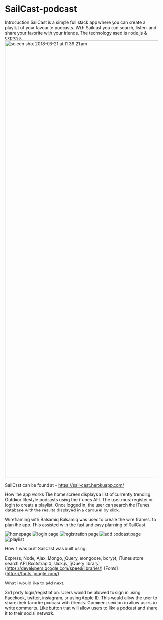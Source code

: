 # SailCast-podcast

Introduction
SailCast is a simple full stack app where you can create a playlist of your favourite podcasts. With Sailcast you can search, listen, and share your favorite with your friends.  The technology used is node.js & express.
<img width="1439" alt="screen shot 2018-06-21 at 11 39 21 am" src="https://user-images.githubusercontent.com/37077854/41729694-dd9f8b78-7547-11e8-85a9-88f5d73b6240.png">


SailCast can be found at - https://sail-cast.herokuapp.com/

How the app works
The home screen displays a list of currently trending Outdoor lifestyle podcasts using the iTunes API. The user must register or login to create a playlist. Once logged in, the user can search the iTunes database with the results displayed in a carousel by slick.

Wireframing with Balsamiq
 Balsamiq was used to create the wire frames. to plan the app. This assisted with the fast and easy planning of SailCast.  

![homepage](https://user-images.githubusercontent.com/37077854/41729480-4dffbbd2-7547-11e8-80f6-e5bc8fd32228.png)
![login page](https://user-images.githubusercontent.com/37077854/41729484-51738118-7547-11e8-9452-16f937c8f219.png)
![registration page](https://user-images.githubusercontent.com/37077854/41729489-537a0d88-7547-11e8-8664-77e8bfe4742e.png)
![add podcast page](https://user-images.githubusercontent.com/37077854/41729490-54d8854c-7547-11e8-96e4-4059e6c1830f.png)
![playlist](https://user-images.githubusercontent.com/37077854/41729493-55e7c2a4-7547-11e8-93bf-2e4f5e01406e.png)

How it was built
SailCast was built using:

Express, Node, Ajax, Mongo, jQuery, mongoose, bcrypt, iTunes store search API,Bootstrap 4, slick.js,
[jQuery library] (https://developers.google.com/speed/libraries/)
[Fonts] (https://fonts.google.com/)


What I would like to add next.

3rd party login/registration.  Users would be allowed to sign in using Facebook, twitter, instagram, or using Apple ID.  This would allow the user to share their favorite podcast with friends.
Comment section to allow users to write comments.
Like button that will allow users to like a podcast and share it to their social network. 
